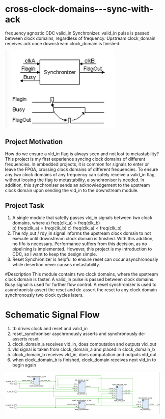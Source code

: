 # cross-clock-domains---sync-with-ack
frequency agnostic CDC valid_in Synchronizer. valid_in pulse is passed between clock domains, regardless of frequency. Upstream clock_domain receives ack once downstream clock_domain is finished. 

![General_Idea](/images/sync_with_ack_img.PNG)

## Project Motivation
How do we ensure a vld_in flag is always seen and not lost to metastability? This project is my first experience syncing clock domains of different frequencies. In embedded projects, it is common for signals to enter or leave the FPGA, crossing clock domains of different frequencies.
To ensure any two clock domains of any frequency can safely receive a valid_in flag, without loosing the flag to metastability, a synchroniser is needed. In addition, this synchroniser sends an acknowledgement to the upstream clock domain upon sending the vld_in to the downstream module. 

## Project Task
1) A single module that safetly passes vld_in signals between two clock domains, where
	a) freq(clk_a) > freq(clk_b)  
	b) freq(clk_a) = freq(clk_b)
	c) freq(clk_a) < freq(clk_b)
2) The rdy_out / rdy_in signal informs the upstream clock domain to not execute until downstream clock domain is finished. With this addition, no fifo is necessary. Performance suffers from this decision, as no pipelining is implemented. However, this project is my introduction to CDC, so I want to keep the design simple. 
3) Reset Synchronizer is helpful to ensure reset can occur asynchronously while desertion never causes metastability.

#Description
This module contains two clock domains, where the upstream clock domain is faster. A valid_in pulse is passed between clock domains. Busy signal is used for further flow control.
A reset synchronizer is used to asynchronisly assert the reset and de-assert the reset to any clock domain synchronously two clock cycles laters.

# Schematic Signal Flow
1. tb drives clock and reset and valid_in
2. reset_synchroniser asychronously asserts and synchronously de-asserts reset 
3. clock_domain_a receives vld_in, does computation and outputs vld_out
4. vld signal is taken from clock_domain_a and placed in clock_domain_b
5. clock_domain_b receives vld_in, does computation and outputs vld_out
6. when clock_domain_b is finished, clock_domain receives next vld_in to begin again

![Schematic](/images/schematic.PNG)

